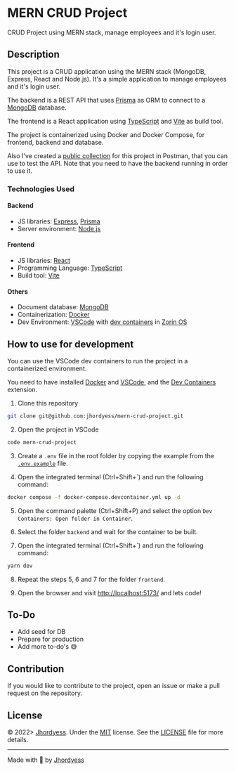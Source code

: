 # MERN CRUD Project

CRUD Project using MERN stack, manage employees and it's login user.

## Description

This project is a CRUD application using the MERN stack (MongoDB, Express, React and Node.js). It's a simple application to manage employees and it's login user.

The backend is a REST API that uses [Prisma](https://www.prisma.io/) as ORM to connect to a [MongoDB](https://www.mongodb.com/) database.

The frontend is a React application using [TypeScript](https://www.typescriptlang.org/) and [Vite](https://vitejs.dev/) as build tool.

The project is containerized using Docker and Docker Compose, for frontend, backend and database.

Also I've created a [public collection](https://postman.com/jhordyess/workspace/mern-crud-project/documentation/20955361-9d0c8233-2917-4bc1-8aca-01a83f65ee26) for this project in Postman, that you can use to test the API. Note that you need to have the backend running in order to use it.

### Technologies Used

#### Backend

- JS libraries: [Express](http://expressjs.com/), [Prisma](https://www.prisma.io/)
- Server environment: [Node.js](https://nodejs.org/en/)

#### Frontend

- JS libraries: [React](https://reactjs.org/)
- Programming Language: [TypeScript](https://www.typescriptlang.org/)
- Build tool: [Vite](https://vitejs.dev/)

#### Others

- Document database: [MongoDB](https://www.mongodb.com/)
- Containerization: [Docker](https://www.docker.com/)
- Dev Environment: [VSCode](https://code.visualstudio.com/) with [dev containers](https://code.visualstudio.com/docs/remote/containers) in [Zorin OS](https://zorinos.com/)

## How to use for development

You can use the VSCode dev containers to run the project in a containerized environment.

You need to have installed [Docker](https://www.docker.com/) and [VSCode](https://code.visualstudio.com/), and the [Dev Containers](https://marketplace.visualstudio.com/items?itemName=ms-vscode-remote.remote-containers) extension.

1. Clone this repository

```bash
git clone git@github.com:jhordyess/mern-crud-project.git
```

2. Open the project in VSCode

```bash
code mern-crud-project
```

3. Create a `.env` file in the root folder by copying the example from the [`.env.example`](./.env.example) file.

4. Open the integrated terminal (Ctrl+Shift+`) and run the following command:

```bash
docker compose -f docker-compose.devcontainer.yml up -d
```

5. Open the command palette (Ctrl+Shift+P) and select the option `Dev Containers: Open folder in Container`.

6. Select the folder `backend` and wait for the container to be built.

7. Open the integrated terminal (Ctrl+Shift+`) and run the following command:

```bash
yarn dev
```

8. Repeat the steps 5, 6 and 7 for the folder `frontend`.

9. Open the browser and visit <http://localhost:5173/> and lets code!

## To-Do

- Add seed for DB
- Prepare for production
- Add more to-do's 😅

## Contribution

If you would like to contribute to the project, open an issue or make a pull request on the repository.

## License

© 2022> [Jhordyess](https://github.com/jhordyess). Under the [MIT](https://choosealicense.com/licenses/mit/) license. See the [LICENSE](./LICENSE) file for more details.

---

Made with 💪 by [Jhordyess](https://www.jhordyess.com/)
